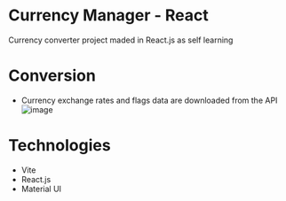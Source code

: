 # Currency Manager - React 
Currency converter project maded in React.js as self learning

# Conversion
- Currency exchange rates and flags data are downloaded from the API
![image](https://github.com/BugLurker404/currency-manager-js/assets/92109490/8ff125cf-abc2-4a05-be7f-382a8538d06d)


# Technologies
- Vite
- React.js 
- Material UI
